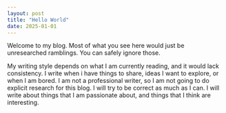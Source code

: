 ```yaml
---
layout: post
title: "Hello World"
date: 2025-01-01
---
```


Welcome to my blog. Most of what you see here would just be unresearched ramblings. You can safely ignore those. 

My writing style depends on what I am currently reading, and it would lack consistency. I write when i have things to share, ideas I want to explore, or when I am bored. I am not a professional writer, so I am not going to do explicit research for this blog. I will try to be correct as much as I can. I will write about things that I am passionate about, and things that I think are interesting.

